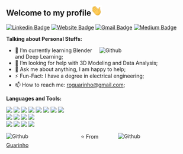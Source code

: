 

## Welcome to my profile<img src="https://raw.githubusercontent.com/ABSphreak/ABSphreak/master/gifs/Hi.gif" width="30px"></h2>
[![Linkedin Badge](https://img.shields.io/badge/-Linkdin-blue?style=flat&logo=Linkedin&logoColor=white&link=https://www.linkedin.com/in/Guarinho/)](https://www.linkedin.com/in/Guarinho/)
[![Website Badge](https://img.shields.io/badge/-Guarinho.ml-47CCCC?style=flat&logo=Google-Chrome&logoColor=white&link=https://guarinho.ml)](https://guarinho.ml)
[![Gmail Badge](https://img.shields.io/badge/-Gmail-c14438?style=flat-square&logo=Gmail&logoColor=white&link=mailto:rodrigoguarinho@gmail.com)](mailto:roguarinho@gmail.com)
[![Medium Badge](https://img.shields.io/badge/-Medium-000?style=flat-square&logo=Medium&logoColor=white&&link=https://medium.com/@Guarinho)](https://medium.com/@Guarinho)

<!-- Talking about you -->
**Talking about Personal Stuffs:**

<!-- Any image aligned to the right. Beware the width -->
<img width="50%" align="right" alt="Github" src="https://i.imgur.com/Os9lnox.gif" />


- 🌱 I’m currently learning Blender and Deep Learning; 
- 🤔 I’m looking for help with 3D Modeling and Data Analysis;
- 💬 Ask me about anything, I am happy to help;
- ⚡️ Fun-Fact: I have a degree in electrical engineering;
- 📫 How to reach me: roguarinho@gmail.com;

**Languages and Tools:** 

<!-- Your github readme stats
You can use this api: https://github.com/anuraghazra/github-readme-stats
-->
<p>
  
  
  <!-- Your languages and tools. Be careful with the alignment. 
  You can use this sites to get logos: https://www.vectorlogo.zone or https://simpleicons.org/
  -->
  <code><img width="10%" src="https://www.vectorlogo.zone/logos/tensorflow/tensorflow-ar21.svg"></code>
  <code><img width="10%" src="https://www.vectorlogo.zone/logos/apache_spark/apache_spark-ar21.svg"></code>
  <code><img width="10%" src="https://www.vectorlogo.zone/logos/pytorch/pytorch-ar21.svg"></code>
  <code><img width="11%" src="https://raw.githubusercontent.com/valohai/ml-logos/5127528b5baadb77a6ea4b999a47b4e86bf0f98b/keras-text.svg"></code>
  <code><img width="10%" src="https://www.vectorlogo.zone/logos/python/python-ar21.svg"></code>
  <code><img width="10%" src="https://static.wixstatic.com/media/96792a_6d4e8c87bb114aa3b6bd4289c37ddd5b~mv2.png/v1/fill/w_473,h_179,al_c,q_85,usm_0.66_1.00_0.01/96792a_6d4e8c87bb114aa3b6bd4289c37ddd5b~mv2.webp"></code>
  <code><img width="10%" src="https://www.vectorlogo.zone/logos/r-project/r-project-ar21.svg"></code>
  <code><img width="10%" src="https://www.vectorlogo.zone/logos/visualstudio_code/visualstudio_code-ar21.svg"></code>
  <br />
  <code><img width="10%" src="https://www.vectorlogo.zone/logos/git-scm/git-scm-ar21.svg"></code>
  <code><img width="10%" src="https://www.vectorlogo.zone/logos/sqlite/sqlite-ar21.svg"></code>
  <code><img width="10%" src="https://www.vectorlogo.zone/logos/json/json-ar21.svg"></code>
  <code><img width="10%" src="https://www.vectorlogo.zone/logos/raspberrypi/raspberrypi-ar21.svg"></code>
  <br />
  <code><img width="10%" src="https://www.vectorlogo.zone/logos/mysql/mysql-ar21.svg"></code>
  <code><img width="10%" src="https://www.vectorlogo.zone/logos/plot_ly/plot_ly-ar21.svg"></code>
  <code><img width="10%" src="https://www.vectorlogo.zone/logos/jupyter/jupyter-ar21.svg"></code>
  <code><img width="10%" src="https://upload.wikimedia.org/wikipedia/commons/thumb/3/3c/Logo_Blender.svg/260px-Logo_Blender.svg.png"></code>
</p>


<img width="40%" align="LEFT" alt="Github" src="https://imgur.com/Qz3hlqR.gif" />
<img width="40%" align="right" alt="Github" src="https://imgur.com/Fp0zMQM.gif" />



⭐️ From [Guarinho](https://github.com/Guarinho)
